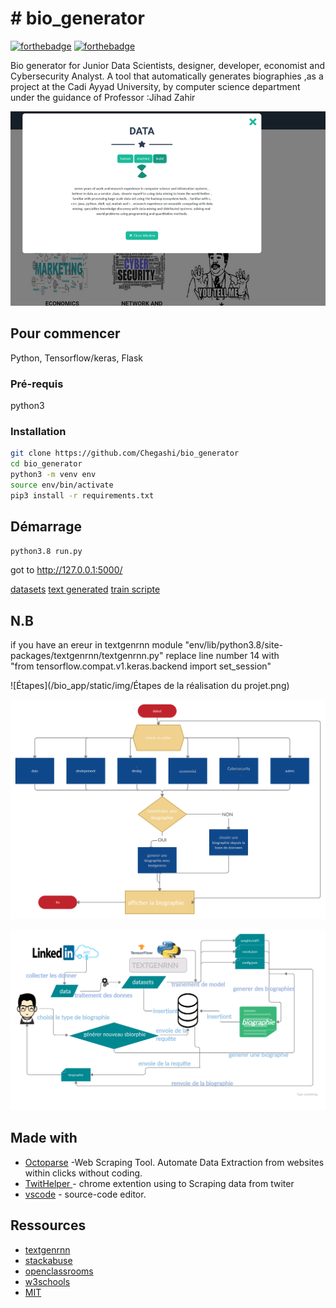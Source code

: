 # # bio_generator
[![forthebadge](http://forthebadge.com/images/badges/built-with-love.svg)](https://twitter.com/chegashi)  [![forthebadge](http://forthebadge.com/images/badges/powered-by-electricity.svg)](https://twitter.com/Jihad_Zahir)

Bio generator for Junior Data Scientists, designer, developer, economist and Cybersecurity Analyst. A tool that automatically generates biographies
,as a project at the Cadi Ayyad University, by computer science department under the guidance of Professor :Jihad Zahir

![exepr](/bio_app/static/img/screen.png)

## Pour commencer

Python,  Tensorflow/keras, Flask
### Pré-requis

python3 

### Installation

```sh
git clone https://github.com/Chegashi/bio_generator
cd bio_generator
python3 -m venv env
source env/bin/activate
pip3 install -r requirements.txt
``` 

## Démarrage

```sh
python3.8 run.py 
```
got to http://127.0.0.1:5000/


[datasets](https://github.com/Chegashi/bio_generator/tree/master/bio_app/textgen/datasets)
[text generated](https://github.com/Chegashi/bio_generator/tree/master/bio_app/textgen/output)
[train scripte ](https://github.com/Chegashi/bio_generator/blob/master/bio_app/textgen/trainig/train.py)

## N.B


if you have an ereur in textgenrnn module  "env/lib/python3.8/site-packages/textgenrnn/textgenrnn.py"  replace line number 14 with 
 <br /> "from tensorflow.compat.v1.keras.backend import set_session"

![Étapes](/bio_app/static/img/Étapes de la réalisation du projet.png)

![structure](/bio_app/static/img/structure_app.png)

![user_exepr](/bio_app/static/img/user_exepr.png)

## Made with


* [Octoparse](https://www.octoparse.com/) -Web Scraping Tool. Automate Data Extraction from websites within clicks without coding.
* [TwitHelper ](https://business.twitter.com/fr/help/campaign-measurement-and-analytics/pixel-helper.html) - chrome extention using to Scraping data from twiter
* [vscode](https://code.visualstudio.com/) - source-code editor.

## Ressources

* [textgenrnn](https://github.com/minimaxir/textgenrnn)
* [stackabuse](https://stackabuse.com/text-generation-with-python-and-tensorflow-keras/)
* [openclassrooms](https://openclassrooms.com/fr/courses/4425066-concevez-un-site-avec-flask)
* [w3schools](https://www.w3schools.com/)
* [MIT](https://ocw.mit.edu/courses/electrical-engineering-and-computer-science/6-864-advanced-natural-language-processing-fall-2005/)

